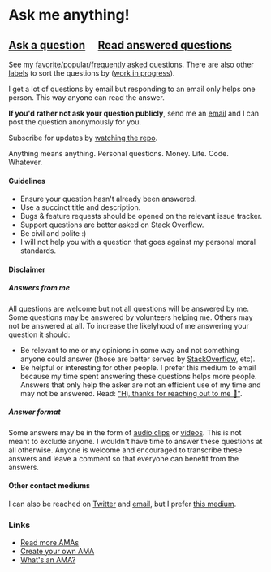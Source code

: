 # Ask me anything!

## [Ask a question](https://github.com/kentcdodds/ama/issues/new) &nbsp;&nbsp;&nbsp; [Read answered questions](https://github.com/kentcdodds/ama/issues?q=is%3Aissue+is%3Aclosed)

See my [favorite/popular/frequently asked](https://github.com/kentcdodds/ama/issues?utf8=%E2%9C%93&q=label%3A%22favorite%2Fpopular%2Ffrequently%20asked%22%20) questions. There are also other [labels](https://github.com/kentcdodds/ama/labels) to sort the questions by ([work in progress](https://github.com/kentcdodds/ama/issues/424)).

I get a lot of questions by email but responding to an email only helps one person. This way anyone can read the answer.

**If you'd rather not ask your question publicly**, send me an [email](mailto:me+ama@kentcdodds.com) and I can post the question anonymously for you.

Subscribe for updates by [watching the repo](https://github.com/kentcdodds/ama/subscription).

Anything means anything. Personal questions. Money. Life. Code. Whatever.

#### Guidelines

- Ensure your question hasn't already been answered.
- Use a succinct title and description.
- Bugs & feature requests should be opened on the relevant issue tracker.
- Support questions are better asked on Stack Overflow.
- Be civil and polite :)
- I will not help you with a question that goes against my personal moral standards.

#### Disclaimer

##### Answers from me

All questions are welcome but not all questions will be answered by me. Some questions may be answered by volunteers helping me. Others may not be answered at all. To increase the likelyhood of me answering your question it should:

- Be relevant to me or my opinions in some way and not something anyone could answer (those are better served by [StackOverflow](https://stackoverflow.com/), etc).
- Be helpful or interesting for other people. I prefer this medium to email because my time spent answering these questions helps more people. Answers that only help the asker are not an efficient use of my time and may not be answered. Read: ["Hi, thanks for reaching out to me 👋"](http://kcd.im/no-time).

##### Answer format

Some answers may be in the form of [audio clips](https://github.com/kentcdodds/ama/issues?q=label%3Aaudio-answer) or [videos](https://github.com/kentcdodds/ama/issues?q=label%3Avideo-answer). This is not meant to exclude anyone. I wouldn't have time to answer these questions at all otherwise. Anyone is welcome and encouraged to transcribe these answers and leave a comment so that everyone can benefit from the answers.

#### Other contact mediums
I can also be reached on [Twitter](https://twitter.com/kentcdodds) and [email](mailto:kent+ama@doddsfamily.us), but I prefer [this medium](https://github.com/kentcdodds/ama/issues/new).

### Links

- [Read more AMAs](https://github.com/sindresorhus/amas)
- [Create your own AMA](../../fork)
- [What's an AMA?](https://en.wikipedia.org/wiki/Reddit#IAmA_and_AMA)
